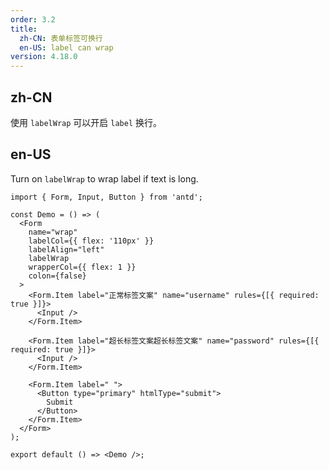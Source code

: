 ```yaml
---
order: 3.2
title:
  zh-CN: 表单标签可换行
  en-US: label can wrap
version: 4.18.0
---
```


## zh-CN

使用 `labelWrap` 可以开启 `label` 换行。

## en-US

Turn on `labelWrap` to wrap label if text is long.

```tsx
import { Form, Input, Button } from 'antd';

const Demo = () => (
  <Form
    name="wrap"
    labelCol={{ flex: '110px' }}
    labelAlign="left"
    labelWrap
    wrapperCol={{ flex: 1 }}
    colon={false}
  >
    <Form.Item label="正常标签文案" name="username" rules={[{ required: true }]}>
      <Input />
    </Form.Item>

    <Form.Item label="超长标签文案超长标签文案" name="password" rules={[{ required: true }]}>
      <Input />
    </Form.Item>

    <Form.Item label=" ">
      <Button type="primary" htmlType="submit">
        Submit
      </Button>
    </Form.Item>
  </Form>
);

export default () => <Demo />;
```
